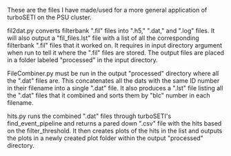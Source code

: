 These are the files I have made/used for a more general application of turboSETI on the PSU cluster.

fil2dat.py converts filterbank ".fil" files into ".h5," ".dat," and ".log" files. It will also output a "fil_files.lst" file with a list of all the corresponding filterbank ".fil" files that it worked on. It requires in input directory argument when run to tell it where the ".fil" files are stored. The output files are placed in a folder labeled "processed" in the input directory. 

FileCombiner.py must be run in the output "processed" directory where all the ".dat" files are. This concatenates all the dats with the same ID number in their filename into a single ".dat" file. It also produces a ".lst" file listing all the ".dat" files that it combined and sorts them by "blc" number in each filename.

hits.py runs the combined ".dat" files through turboSETI's find_event_pipeline and returns a pared down ".csv" file with the hits based on the filter_threshold. It then creates plots of the hits in the list and outputs the plots in a newly created plot folder within the output "processed" directory.
